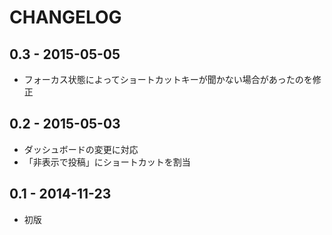 # CHANGELOG

## 0.3 - 2015-05-05

* フォーカス状態によってショートカットキーが聞かない場合があったのを修正

## 0.2 - 2015-05-03

* ダッシュボードの変更に対応
* 「非表示で投稿」にショートカットを割当

## 0.1 - 2014-11-23

* 初版
